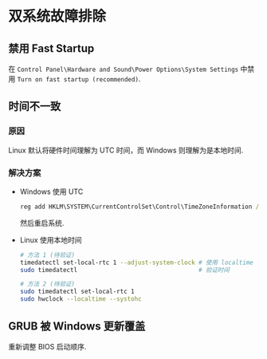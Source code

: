 # 双系统故障排除

## 禁用 Fast Startup

在 `Control Panel\Hardware and Sound\Power Options\System Settings` 中禁用 `Turn on fast startup (recommended)`.

## 时间不一致

### 原因

Linux 默认将硬件时间理解为 UTC 时间，而 Windows 则理解为是本地时间.

### 解决方案

- Windows 使用 UTC

    ```bat
    reg add HKLM\SYSTEM\CurrentControlSet\Control\TimeZoneInformation /v RealTimeIsUniversal /t REG_DWORD /d 1
    ```

    然后重启系统.  

- Linux 使用本地时间
  
    ```sh
    # 方法 1 (待验证)
    timedatectl set-local-rtc 1 --adjust-system-clock # 使用 localtime
    sudo timedatectl                                  # 验证时间

    # 方法 2 (待验证)
    sudo timedatectl set-local-rtc 1
    sudo hwclock --localtime --systohc
    ```

## GRUB 被 Windows 更新覆盖

重新调整 BIOS 启动顺序.
